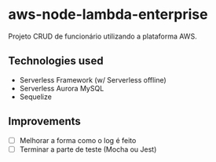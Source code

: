 # aws-node-lambda-enterprise

Projeto CRUD de funcionário utilizando a plataforma AWS.

## Technologies used

-   Serverless Framework (w/ Serverless offline)
-   Serverless Aurora MySQL
-   Sequelize

## Improvements

-   [ ] Melhorar a forma como o log é feito
-   [ ] Terminar a parte de teste (Mocha ou Jest)
